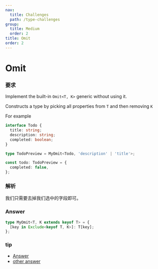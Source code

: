 ```yaml
---
nav:
  title: Challenges
  path: /type-challenges
group:
  title: Medium
  order: 2
title: Omit
order: 2
---
```


# Omit

### 要求

Implement the built-in `Omit<T, K>` generic without using it.

Constructs a type by picking all properties from `T` and then removing `K`

For example

```ts
interface Todo {
  title: string;
  description: string;
  completed: boolean;
}

type TodoPreview = MyOmit<Todo, 'description' | 'title'>;

const todo: TodoPreview = {
  completed: false,
};
```

### 解析

我们只需要去掉我们选中的字段即可。

### Answer

```ts
type MyOmit<T, K extends keyof T> = {
  [key in Exclude<keyof T, K>]: T[key];
};
```

### tip

- [Answer](https://www.typescriptlang.org/play?#code/PQKgUABBDMELQQPIFsCWAXS8491gRgJ4QCCAdugBYD2ZxAYgK4QAUAAgIYUBmjAlBADEyAKYATVI2RDGZVLSH5GqADbo4qMliyDdEAIqMRAZ3TytULAElkABxUjRFCFREQlq9ZogADFBgAeABUAGggAaQA+HwgAcxEyEQAnVABjCAB3DBpGdAhGY01YiAwAOm0oAGFaUyTGVPRjCA4XQls3IghbNIBrIuaVFS6k6naksxMIbhHpHyCYrjEXSgSIJMdqADd+n3CfCoh6aiSIEQAPDjsHA59bxqxNdGTuDlS3IOoxaggAbywoMzoBwALggtSK-wgYhMqRStjMtFB4LIsUhqWoVxETzEoPw1GoDi4WAAvgd0G13p9qAAFdbbEQZCAAXggAFlCP50MEqWEAOTQ4yw1Dw8y8iAAHwgvMBDl5kQO6LIphcVNBHy+tJE9MZLL+UCg6Mx2NBLxUxhEIRJWFu+0sUEiEAAaqgGRAFABxDAACUY+FBlHQ6FsxmBwGAjVSlFKACtjKVjrFgNAwCBgGB06AIAB9HO5vO5iAATWojBO1WhEC9yTc+drOYgqfT5PabI5aC5oQipzOTzIYiaPREhGo3AgQQduqwAG1B8RvABRM6pFSMaEBWcjsdhKIAXTVM6HO4A3GBSRmQNm6-mxyY8pUOOamlfr43UHZjnkfhB5wBHRgcFQwkXdoGggYkphmKU2GbEQ4EjACHBRExgFyVRjF5JsKQgVIH0mFkpywYCRAaAJf3-FRSLOEDsQARjCdlOW5L4+QFIURVoOVIkiS0oCIkiyIAyjqPEAAmei20CdVqBYmE4QRMgxUlXlDXsLFxE4+Ud3TR5nleSkvl+LAZREJF0BSFEsFYuTzFM8zUQNDFVONdx8UJLQzx0pIXjeb8qOI2jDIBDAQTBMyIQco1xFxVyRCJDyKF0ny+OxETApcYKTNCuzT3Tc9L2fesmHGFYTgAZSeYN8oKhs01ALAHVKygOHWCBh1LMECVQmp-UDYNQ3DQUo1jeMkkTaBgC4YwMmSeqnRdRljE6+SQwgAMgxDMMIyGuMEyTYBFpXZbZtZY43EqJrBgSeIVrWvrNsGmMdtGlM0zAIA)
- [other answer](https://github.com/type-challenges/type-challenges/issues?q=label%3A3+label%3Aanswer)
